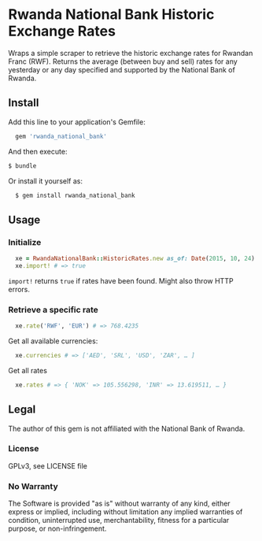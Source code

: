 # Rwanda National Bank Historic Exchange Rates

Wraps a simple scraper to retrieve the historic exchange rates for Rwandan Franc (RWF). Returns
the average (between buy and sell) rates for any yesterday or any day specified and supported by the
National Bank of Rwanda.

## Install

Add this line to your application's Gemfile:

```ruby
  gem 'rwanda_national_bank'
```

And then execute:

```bash
$ bundle
```

Or install it yourself as:

```bash
  $ gem install rwanda_national_bank
```

## Usage

### Initialize

```ruby
  xe = RwandaNationalBank::HistoricRates.new as_of: Date(2015, 10, 24)
  xe.import! # => true
```

``import!`` returns ``true`` if rates have been found. Might also throw HTTP errors.

### Retrieve a specific rate

```ruby
  xe.rate('RWF', 'EUR') # => 768.4235
```

Get all available currencies:

```ruby
  xe.currencies # => ['AED', 'SRL', 'USD', 'ZAR', … ]
```

Get all rates

```ruby
  xe.rates # => { 'NOK' => 105.556298, 'INR' => 13.619511, … }
```

## Legal

The author of this gem is not affiliated with the National Bank of Rwanda.

### License

GPLv3, see LICENSE file

### No Warranty

The Software is provided "as is" without warranty of any kind, either express or implied,
including without limitation any implied warranties of condition, uninterrupted use,
merchantability, fitness for a particular purpose, or non-infringement.

